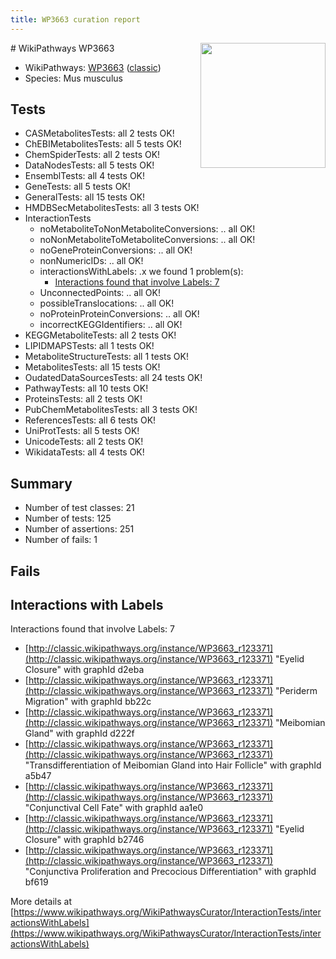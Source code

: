```yaml
---
title: WP3663 curation report
---
```


<img style="float: right; width: 200px" src="https://upload.wikimedia.org/wikipedia/commons/thumb/8/83/Wplogo_with_text_500.png/640px-Wplogo_with_text_500.png" />
# WikiPathways WP3663

* WikiPathways: [WP3663](https://wikipathways.org/pathways/WP3663) ([classic](https://classic.wikipathways.org/instance/WP3663))
* Species: Mus musculus
## Tests
* CASMetabolitesTests: all 2 tests OK!
* ChEBIMetabolitesTests: all 5 tests OK!
* ChemSpiderTests: all 2 tests OK!
* DataNodesTests: all 5 tests OK!
* EnsemblTests: all 4 tests OK!
* GeneTests: all 5 tests OK!
* GeneralTests: all 15 tests OK!
* HMDBSecMetabolitesTests: all 3 tests OK!
* InteractionTests
    * noMetaboliteToNonMetaboliteConversions: .. all OK!
    * noNonMetaboliteToMetaboliteConversions: .. all OK!
    * noGeneProteinConversions: .. all OK!
    * nonNumericIDs: .. all OK!
    * interactionsWithLabels: .x we found 1 problem(s):
        * [Interactions found that involve Labels: 7](#630d267e)
    * UnconnectedPoints: .. all OK!
    * possibleTranslocations: .. all OK!
    * noProteinProteinConversions: .. all OK!
    * incorrectKEGGIdentifiers: .. all OK!
* KEGGMetaboliteTests: all 2 tests OK!
* LIPIDMAPSTests: all 1 tests OK!
* MetaboliteStructureTests: all 1 tests OK!
* MetabolitesTests: all 15 tests OK!
* OudatedDataSourcesTests: all 24 tests OK!
* PathwayTests: all 10 tests OK!
* ProteinsTests: all 2 tests OK!
* PubChemMetabolitesTests: all 3 tests OK!
* ReferencesTests: all 6 tests OK!
* UniProtTests: all 5 tests OK!
* UnicodeTests: all 2 tests OK!
* WikidataTests: all 4 tests OK!


## Summary

* Number of test classes: 21
* Number of tests: 125
* Number of assertions: 251
* Number of fails: 1

## Fails

<a name="630d267e" />

## Interactions with Labels

Interactions found that involve Labels: 7

* [http://classic.wikipathways.org/instance/WP3663_r123371](http://classic.wikipathways.org/instance/WP3663_r123371) "Eyelid Closure" with graphId d2eba
* [http://classic.wikipathways.org/instance/WP3663_r123371](http://classic.wikipathways.org/instance/WP3663_r123371) "Periderm Migration" with graphId bb22c
* [http://classic.wikipathways.org/instance/WP3663_r123371](http://classic.wikipathways.org/instance/WP3663_r123371) "Meibomian Gland" with graphId d222f
* [http://classic.wikipathways.org/instance/WP3663_r123371](http://classic.wikipathways.org/instance/WP3663_r123371) "Transdifferentiation of Meibomian
Gland into Hair Follicle" with graphId a5b47
* [http://classic.wikipathways.org/instance/WP3663_r123371](http://classic.wikipathways.org/instance/WP3663_r123371) "Conjunctival Cell Fate" with graphId aa1e0
* [http://classic.wikipathways.org/instance/WP3663_r123371](http://classic.wikipathways.org/instance/WP3663_r123371) "Eyelid Closure" with graphId b2746
* [http://classic.wikipathways.org/instance/WP3663_r123371](http://classic.wikipathways.org/instance/WP3663_r123371) "Conjunctiva Proliferation and
Precocious Differentiation" with graphId bf619


More details at [https://www.wikipathways.org/WikiPathwaysCurator/InteractionTests/interactionsWithLabels](https://www.wikipathways.org/WikiPathwaysCurator/InteractionTests/interactionsWithLabels)

